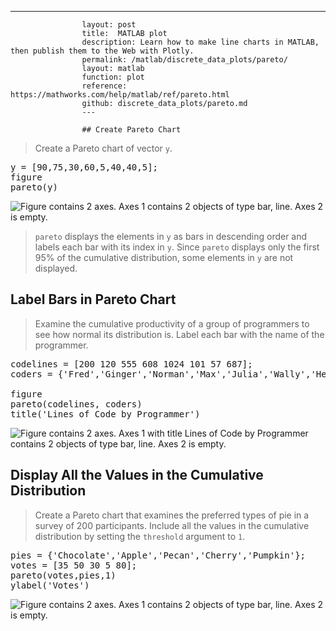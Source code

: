 ---
                    layout: post
                    title:  MATLAB plot
                    description: Learn how to make line charts in MATLAB, then publish them to the Web with Plotly.
                    permalink: /matlab/discrete_data_plots/pareto/
                    layout: matlab
                    function: plot
                    reference: https://mathworks.com/help/matlab/ref/pareto.html
                    github: discrete_data_plots/pareto.md
                    ---

                    ## Create Pareto Chart 









> Create a Pareto chart of vector `y`.

<pre class="mcode">y = [90,75,30,60,5,40,40,5];
figure
pareto(y)</pre>

![Figure contains 2 axes. Axes 1 contains 2 objects of type bar, line. Axes 2 is empty.](https://mathworks.com/help/examples/graphics/win64/CreateParetoChartExample_01.png)

> `pareto` displays the elements in `y` as bars in descending order and labels each bar with its index in `y`. Since `pareto` displays only the first 95% of the cumulative distribution, some elements in `y` are not displayed. 

## Label Bars in Pareto Chart 









> Examine the cumulative productivity of a group of programmers to see how normal its distribution is. Label each bar with the name of the programmer.

<pre class="mcode">codelines = [200 120 555 608 1024 101 57 687];
coders = {'Fred','Ginger','Norman','Max','Julia','Wally','Heidi','Pat'};

figure
pareto(codelines, coders)
title('Lines of Code by Programmer')</pre>

![Figure contains 2 axes. Axes 1 with title Lines of Code by Programmer contains 2 objects of type bar, line. Axes 2 is empty.](https://mathworks.com/help/examples/graphics/win64/CreateParetoChartToShowCumulativeProductivityExample_01.png)

## Display All the Values in the Cumulative Distribution 









> Create a Pareto chart that examines the preferred types of pie in a survey of 200 participants. Include all the values in the cumulative distribution by setting the `threshold` argument to `1`. 

<pre class="mcode">pies = {'Chocolate','Apple','Pecan','Cherry','Pumpkin'};
votes = [35 50 30 5 80];
pareto(votes,pies,1)
ylabel('Votes')</pre>

![Figure contains 2 axes. Axes 1 contains 2 objects of type bar, line. Axes 2 is empty.](https://mathworks.com/help/examples/graphics/win64/ParetoDisplayAllBarsExample_01.png)

